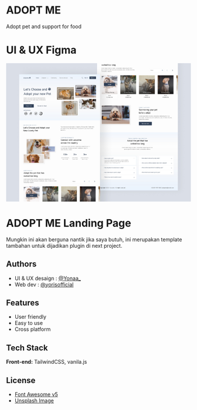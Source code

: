 # ADOPT ME 
Adopt pet and support for food

# UI & UX Figma
![SHOT IMAGE](https://github.com/yorisofficial/adoptme/blob/main/Shot.jpg)


# ADOPT ME Landing Page

Mungkin ini akan berguna nantik jika saya butuh, ini merupakan template tambahan untuk dijadikan plugin di next project.




## Authors

- UI & UX desaign : [@Yonaa_](https://dribbble.com/shots/18631433-Adoptme-Landing-Page?utm_source=Clipboard_Shot&utm_campaign=Yonaa_&utm_content=Adoptme%20-%20Landing%20Page&utm_medium=Social_Share&utm_source=Clipboard_Shot&utm_campaign=Yonaa_&utm_content=Adoptme%20-%20Landing%20Page&utm_medium=Social_Share&utm_source=Clipboard_Shot&utm_campaign=Yonaa_&utm_content=Adoptme%20-%20Landing%20Page&utm_medium=Social_Share&utm_source=Clipboard_Shot&utm_campaign=Yonaa_&utm_content=Adoptme%20-%20Landing%20Page&utm_medium=Social_Share)
- Web dev : [@yorisofficial](https://www.github.com/yorisofficial)


## Features

- User friendly
- Easy to use
- Cross platform


## Tech Stack

**Front-end:** TailwindCSS, vanila.js


## License

- [Font Awesome v5](https://fontawesome.com/v5/search)
- [Unsplash Image](https://unsplash.com/)


